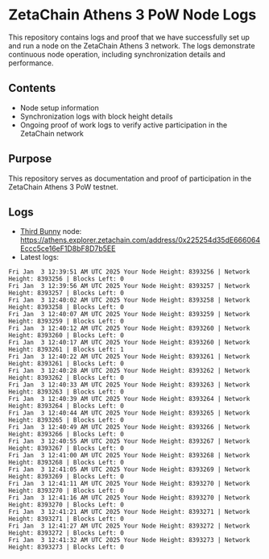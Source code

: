 # ZetaChain Athens 3 PoW Node Logs
This repository contains logs and proof that we have successfully set up and run a node on the ZetaChain Athens 3 network. The logs demonstrate continuous node operation, including synchronization details and performance.

## Contents
- Node setup information
- Synchronization logs with block height details
- Ongoing proof of work logs to verify active participation in the ZetaChain network

## Purpose
This repository serves as documentation and proof of participation in the ZetaChain Athens 3 PoW testnet.

## Logs

- [Third Bunny](https://thirdbunny.xyz/) node: https://athens.explorer.zetachain.com/address/0x225254d35dE666064Eccc5ce16eF1D8bF8D7b5EE
- Latest logs:
```
Fri Jan  3 12:39:51 AM UTC 2025 Your Node Height: 8393256 | Network Height: 8393256 | Blocks Left: 0
Fri Jan  3 12:39:56 AM UTC 2025 Your Node Height: 8393257 | Network Height: 8393257 | Blocks Left: 0
Fri Jan  3 12:40:02 AM UTC 2025 Your Node Height: 8393258 | Network Height: 8393258 | Blocks Left: 0
Fri Jan  3 12:40:07 AM UTC 2025 Your Node Height: 8393259 | Network Height: 8393259 | Blocks Left: 0
Fri Jan  3 12:40:12 AM UTC 2025 Your Node Height: 8393260 | Network Height: 8393260 | Blocks Left: 0
Fri Jan  3 12:40:17 AM UTC 2025 Your Node Height: 8393260 | Network Height: 8393261 | Blocks Left: 1
Fri Jan  3 12:40:22 AM UTC 2025 Your Node Height: 8393261 | Network Height: 8393261 | Blocks Left: 0
Fri Jan  3 12:40:28 AM UTC 2025 Your Node Height: 8393262 | Network Height: 8393262 | Blocks Left: 0
Fri Jan  3 12:40:33 AM UTC 2025 Your Node Height: 8393263 | Network Height: 8393263 | Blocks Left: 0
Fri Jan  3 12:40:39 AM UTC 2025 Your Node Height: 8393264 | Network Height: 8393264 | Blocks Left: 0
Fri Jan  3 12:40:44 AM UTC 2025 Your Node Height: 8393265 | Network Height: 8393265 | Blocks Left: 0
Fri Jan  3 12:40:49 AM UTC 2025 Your Node Height: 8393266 | Network Height: 8393266 | Blocks Left: 0
Fri Jan  3 12:40:55 AM UTC 2025 Your Node Height: 8393267 | Network Height: 8393267 | Blocks Left: 0
Fri Jan  3 12:41:00 AM UTC 2025 Your Node Height: 8393268 | Network Height: 8393268 | Blocks Left: 0
Fri Jan  3 12:41:05 AM UTC 2025 Your Node Height: 8393269 | Network Height: 8393269 | Blocks Left: 0
Fri Jan  3 12:41:11 AM UTC 2025 Your Node Height: 8393270 | Network Height: 8393270 | Blocks Left: 0
Fri Jan  3 12:41:16 AM UTC 2025 Your Node Height: 8393270 | Network Height: 8393270 | Blocks Left: 0
Fri Jan  3 12:41:21 AM UTC 2025 Your Node Height: 8393271 | Network Height: 8393271 | Blocks Left: 0
Fri Jan  3 12:41:27 AM UTC 2025 Your Node Height: 8393272 | Network Height: 8393272 | Blocks Left: 0
Fri Jan  3 12:41:32 AM UTC 2025 Your Node Height: 8393273 | Network Height: 8393273 | Blocks Left: 0
```
